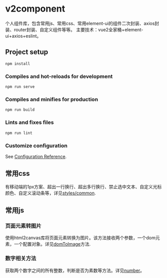 # v2component
个人组件库，包含常用js、常用css、常用element-ui的组件二次封装、axios封装、router封装、自定义组件等等。
主要技术：vue2全家桶+element-ui+axios+eslint。

## Project setup
```
npm install
```

### Compiles and hot-reloads for development
```
npm run serve
```

### Compiles and minifies for production
```
npm run build
```

### Lints and fixes files
```
npm run lint
```

### Customize configuration
See [Configuration Reference](https://cli.vuejs.org/config/).




## 常用css
有移动端的1px方案、超出一行换行、超出多行换行、禁止选中文本、自定义光标颜色、自定义滚动条等，详见[styles/common](./src/styles/common.css).  
## 常用js
### 页面元素转图片
使用html2canvas库将页面元素转换为图片。该方法接收两个参数，一个dom元素，一个配置对象。详见[domToImage](./src/utils/domToImg.js)方法.  
### 数字相关方法
获取两个数字之间的所有整数，判断是否为素数等方法。详见[number](./src/utils/number.js)。  